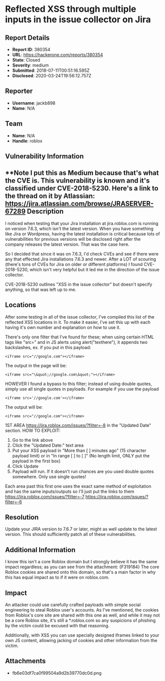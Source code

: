 # Reflected XSS through multiple inputs in the issue collector on Jira

## Report Details
- **Report ID**: 380354
- **URL**: https://hackerone.com/reports/380354
- **State**: Closed
- **Severity**: medium
- **Submitted**: 2018-07-11T00:51:16.595Z
- **Disclosed**: 2020-03-24T19:56:12.757Z

## Reporter
- **Username**: jackb898
- **Name**: N/A

## Team
- **Name**: N/A
- **Handle**: roblox

## Vulnerability Information
**Note I put this as Medium because that's what the CVE is. This vulnerability is known and it's classified under CVE-2018-5230. Here's a link to the thread on it by Atlassian: https://jira.atlassian.com/browse/JRASERVER-67289
Description
---------------------
I noticed when testing that your Jira installation at jira.roblox.com is running on version 7.6.3, which isn't the latest version. When you have something like Jira or Wordpress, having the latest installation is critical because lots of vulnerabilities for previous versions will be disclosed right after the company releases the latest version. That was the case here.

So I decided that since it was on 7.6.3, I'd check CVEs and see if there were any that effected Jira installations 7.6.3 and newer. After a LOT of scouring (there's tons of CVEs for Jira on older or different platforms) I found CVE-2018-5230, which isn't very helpful but it led me in the direction of the issue collector.

CVE-2018-5230 outlines "XSS in the issue collector" but doesn't specify anything, so that was left up to me.

Locations
---------------------
After some testing in all of the issue collector, I've compiled this list of the reflected XSS locations in it. To make it easier, I've set this up with each having it's own number and explanation on how to use it.

There's only one filter that I've found for these; when using certain HTML tags like "src=" and in JS alerts using alert("texthere"), it appends two backslashes, ex. if you put in this payload: 
```
<iframe src="//google.com"></iframe>
```
The output in the page will be:
```
<iframe src="\&quot;//google.com\&quot;"></iframe>
```
HOWEVER I found a bypass to this filter; instead of using double quotes, simply use all single quotes in payloads. For example if you use the payload 
```
<iframe src='//google.com'></iframe>
```
The output will be:
```
<iframe src="//google.com"></iframe>
```

1ST AREA
https://jira.roblox.com/issues/?filter=-8 in the "Updated Date" section. 
HOW TO EXPLOIT:
1. Go to the link above
2. Click the "Updated Date:" text area
3. Put your XSS payload in "More than [ ] minutes ago" (15 character payload limit) or in "In range [   ] to [   ]" (No length limit, ONLY put the payload in the first box)
4. Click Update
5. Payload will run. If it doesn't run chances are you used double quotes somewhere. Only use single quotes!

Each area past this first one uses the exact same method of exploitation and has the same inputs/outputs so I'll just put the links to them
https://jira.roblox.com/issues/?filter=-7
https://jira.roblox.com/issues/?filter=-6



Resolution
---------------------
Update your JIRA version to 7.6.7 or later, might as well update to the latest version. This should sufficiently patch all of these vulnerabilities.

Additional Information
---------------------
I know this isn't a core Roblox domain but I strongly believe it has the same impact regardless; as you can see from the attachment: 
{F319184} 
The core Roblox cookies are shared onto this domain, so that's a main factor in why this has equal impact as to if it were on roblox.com.

## Impact

An attacker could use carefully crafted payloads with simple social engineering to steal Roblox user's accounts. As I've mentioned, the cookies from Roblox's core site are shared with this one as well, and while it may not be a core Roblox site, it's still a *.roblox.com so any suspicions of phishing by the victim could be excused with that reasoning.

Additionally, with XSS you can use specially designed iframes linked to your own JS content, allowing jacking of cookies and other information from the victim.

## Attachments
- fb6e03df7ca0f99504a9d2b39770dc0d.png
